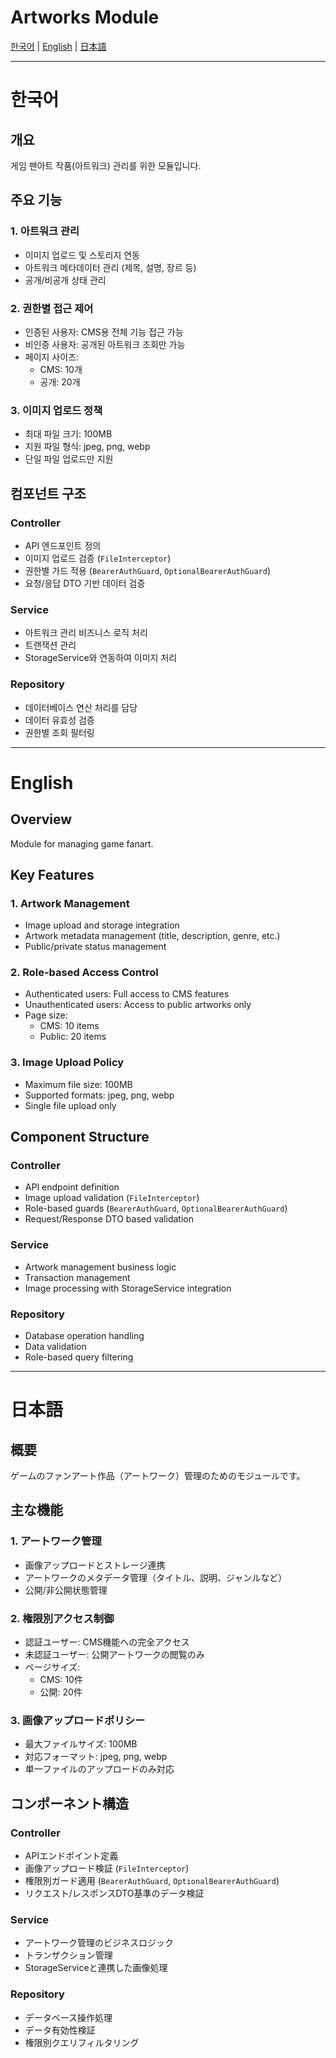 # Artworks Module

[한국어](#한국어) | [English](#english) | [日本語](#日本語)

---

# 한국어

## 개요

게임 팬아트 작품(아트워크) 관리를 위한 모듈입니다.

## 주요 기능

### 1. 아트워크 관리

- 이미지 업로드 및 스토리지 연동
- 아트워크 메타데이터 관리 (제목, 설명, 장르 등)
- 공개/비공개 상태 관리

### 2. 권한별 접근 제어

- 인증된 사용자: CMS용 전체 기능 접근 가능
- 비인증 사용자: 공개된 아트워크 조회만 가능
- 페이지 사이즈:
  - CMS: 10개
  - 공개: 20개

### 3. 이미지 업로드 정책

- 최대 파일 크기: 100MB
- 지원 파일 형식: jpeg, png, webp
- 단일 파일 업로드만 지원

## 컴포넌트 구조

### Controller

- API 엔드포인트 정의
- 이미지 업로드 검증 (`FileInterceptor`)
- 권한별 가드 적용 (`BearerAuthGuard`, `OptionalBearerAuthGuard`)
- 요청/응답 DTO 기반 데이터 검증

### Service

- 아트워크 관리 비즈니스 로직 처리
- 트랜잭션 관리
- StorageService와 연동하여 이미지 처리

### Repository

- 데이터베이스 연산 처리를 담당
- 데이터 유효성 검증
- 권한별 조회 필터링

---

# English

## Overview

Module for managing game fanart.

## Key Features

### 1. Artwork Management

- Image upload and storage integration
- Artwork metadata management (title, description, genre, etc.)
- Public/private status management

### 2. Role-based Access Control

- Authenticated users: Full access to CMS features
- Unauthenticated users: Access to public artworks only
- Page size:
  - CMS: 10 items
  - Public: 20 items

### 3. Image Upload Policy

- Maximum file size: 100MB
- Supported formats: jpeg, png, webp
- Single file upload only

## Component Structure

### Controller

- API endpoint definition
- Image upload validation (`FileInterceptor`)
- Role-based guards (`BearerAuthGuard`, `OptionalBearerAuthGuard`)
- Request/Response DTO based validation

### Service

- Artwork management business logic
- Transaction management
- Image processing with StorageService integration

### Repository

- Database operation handling
- Data validation
- Role-based query filtering

---

# 日本語

## 概要

ゲームのファンアート作品（アートワーク）管理のためのモジュールです。

## 主な機能

### 1. アートワーク管理

- 画像アップロードとストレージ連携
- アートワークのメタデータ管理（タイトル、説明、ジャンルなど）
- 公開/非公開状態管理

### 2. 権限別アクセス制御

- 認証ユーザー: CMS機能への完全アクセス
- 未認証ユーザー: 公開アートワークの閲覧のみ
- ページサイズ:
  - CMS: 10件
  - 公開: 20件

### 3. 画像アップロードポリシー

- 最大ファイルサイズ: 100MB
- 対応フォーマット: jpeg, png, webp
- 単一ファイルのアップロードのみ対応

## コンポーネント構造

### Controller

- APIエンドポイント定義
- 画像アップロード検証 (`FileInterceptor`)
- 権限別ガード適用 (`BearerAuthGuard`, `OptionalBearerAuthGuard`)
- リクエスト/レスポンスDTO基準のデータ検証

### Service

- アートワーク管理のビジネスロジック
- トランザクション管理
- StorageServiceと連携した画像処理

### Repository

- データベース操作処理
- データ有効性検証
- 権限別クエリフィルタリング

